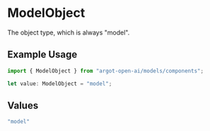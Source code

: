 # ModelObject

The object type, which is always "model".

## Example Usage

```typescript
import { ModelObject } from "argot-open-ai/models/components";

let value: ModelObject = "model";
```

## Values

```typescript
"model"
```
